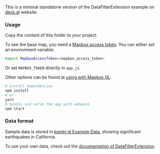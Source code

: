 This is a minimal standalone version of the DataFilterExtension example
on [deck.gl](http://deck.gl) website.

### Usage

Copy the content of this folder to your project. 

To see the base map, you need a [Mapbox access token](https://docs.mapbox.com/help/how-mapbox-works/access-tokens/). You can either set an environment variable:

```bash
export MapboxAccessToken=<mapbox_access_token>
```

Or set `MAPBOX_TOKEN` directly in `app.js`.

Other options can be found at [using with Mapbox GL](../../../docs/get-started/using-with-mapbox-gl.md).

```bash
# install dependencies
npm install
# or
yarn
# bundle and serve the app with webpack
npm start
```

### Data format

Sample data is stored in [kepler.gl Example Data](https://raw.githubusercontent.com/uber-web/kepler.gl-data/master/earthquakes/), showing significant earthquakes in California.

To use your own data, check out
the [documentation of DataFilterExtension](../../../docs/api-reference/extensions/data-filter-extension.md).
